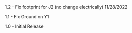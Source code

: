 1.2 - Fix footprint for J2 (no change electrically) 11/28/2022

1.1 - Fix Ground on Y1

1.0 - Initial Release
